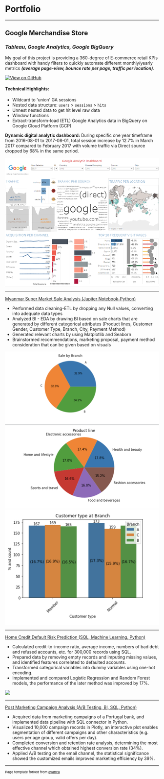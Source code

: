 # Portfolio
---
## Google Merchandise Store 

### *Tableau, Google Analytics, Google BigQuery*

My goal of this project is providing a 360-degree of E-commerce retail KPIs dashboard with handy filters to quickly automate different monthly/yearly metrics ***(average page-view, bounce rate per page, traffic per location)***.

[![View on GitHub](https://img.shields.io/badge/Tableau-View%20on%20Tableau-E97627?logo=Tableau)](https://public.tableau.com/app/profile/amy.hoang02/viz/GoogleMerchandiseStoreAnalytic/Dashboard1)

#### **Technical Highlights:**

- Wildcard to 'union' GA sessions
- Nested data structure: `users` > `sessions` > `hits`
- Unnest nested data to get hit level raw data
- Window functions
- Extract-transform-load (ETL) Google Analytics data in BigQuery on Google Cloud Platform (GCP)

**Dynamic digital analytic dashboard:** During specific one year timeframe from 2016-08-01 to 2017-08-01, total session increase by 12.7% in March 2017 compared to
February 2017 with volume traffic via Direct source dropped by 68% in the same period.

<center><img src="images/GMS.PNG?raw=true"/></center>



---
[Myanmar Super Market Sale Analysis (Jupiter Notebook-Python)](https://github.com/amyhoang02/Myanmar-Super-Market-Sale-Analysis/blob/main/Myanmar-Super-Market-Sale-Analysis.ipynb)
-	Performed data cleaning-ETL by dropping any Null values, converting into adequate data types 
-	Analyzed BI - EDA by drawing BI based on sale charts that are generated by different categorical attributes (Product lines, Customer Gender, Customer Type, Branch, City, Payment Method)
-	Generated relevant charts by using Matplotlib and Seaborn 
-	Brainstormed recommendations, marketing proposal, payment method consideration that can be given based on visuals
<img src="images/python1.png?raw=true"/>
<img src="images/python2.png?raw=true"/>
<img src="images/python3.png?raw=true"/>


---
[Home Credit Default Risk Prediction (SQL, Machine Learning, Python)](https://github.com/shuchangliang/Projects/blob/master/Home%20Credit%20Default%20Risk.ipynb)
-	Calculated credit-to-income ratio, average income, numbers of bad debt and refused accounts, etc. for 300,000 records using SQL.
-	Prepared data by removing empty records and imputing missing values, and identified features correlated to defaulted accounts.
-	Transformed categorical variables into dummy variables using one-hot encoding.
-	Implemented and compared Logistic Regression and Random Forest models, the performance of the later method was improved by 17%.
<img src="images/Random Forest AOC.png?raw=true"/>

---
[Post Marketing Campaign Analysis (A/B Testing, BI, SQL, Python)](https://github.com/shuchangliang/Projects/blob/master/Post%20Campaign%20Analysis%20rev.1.ipynb)
-	Acquired data from marketing campaigns of a Portugal bank, and implemented data pipeline with SQL connector in Python.
-	Visualized 10,000 campaign records in Plotly, an interactive plot enables segmentation of different campaigns and other characteristics (e.g. users per age group, valid offers per day).
-	Completed conversion and retention rate analysis, determining the most effective channel which obtained highest conversion rate (34%).
-	Applied A/B testing on the email channel, the statistical significance showed the customized emails improved marketing efficiency by 39%.





---
<p style="font-size:11px">Page template forked from <a href="https://github.com/evanca/quick-portfolio">evanca</a></p>
<!-- Remove above link if you don't want to attibute -->

